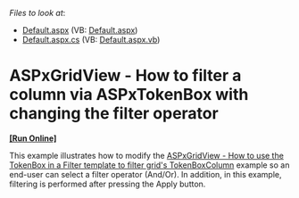 <!-- default file list -->
*Files to look at*:

* [Default.aspx](./CS/Default.aspx) (VB: [Default.aspx](./VB/Default.aspx))
* [Default.aspx.cs](./CS/Default.aspx.cs) (VB: [Default.aspx.vb](./VB/Default.aspx.vb))
<!-- default file list end -->
# ASPxGridView - How to filter a column via ASPxTokenBox with changing the filter operator
<!-- run online -->
**[[Run Online]](https://codecentral.devexpress.com/t161600/)**
<!-- run online end -->


<p>This example illustrates how to modify the <a href="https://www.devexpress.com/Support/Center/p/T161176">ASPxGridView - How to use the TokenBox in a Filter template to filter grid's TokenBoxColumn</a> example so an end-user can select a filter operator (And/Or). In addition, in this example, filtering is performed after pressing the Apply button.   </p>

<br/>


